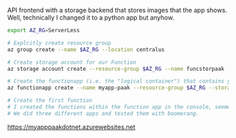API frontend with a storage backend that stores images that the app shows.<br>
Well, technically I changed it to a python app but anyhow.
```bash
export AZ_RG=ServerLess

# Explcitly create resource group
az group create --name $AZ_RG --location centralus

# Create storage account for our Function
az storage account create --resource-group $AZ_RG --name funcstorpaak --location centralus --sku Standard_LRS --kind StorageV2 --access-tier Hot

# Create the functionapp (i.e. the "logical container") that contains your functions
az functionapp create --name myapp-paak --resource-group $AZ_RG --storage-account funcstorpaak --runtime dotnet --functions-version 3 --consumption-plan-location centralus  

# Create the first function
# I created the functions within the function app in the console, seemed to be easier.
# We did three different apps and tested them with boomerang.
```


https://myapppaakdotnet.azurewebsites.net
